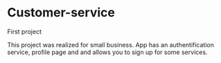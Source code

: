 # Customer-service
First project

This project was realized for small business. 
App has an authentification service, profile page and and allows you to sign up for some services.
